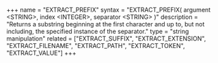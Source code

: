 +++
name = "EXTRACT_PREFIX"
syntax = "EXTRACT_PREFIX( argument &lt;STRING&gt;, index &lt;INTEGER&gt;, separator &lt;STRING&gt; )"
description = "Returns a substring beginning at the first character and up to, but not including, the specified instance of the separator."
type = "string manipulation"
related = ["EXTRACT_SUFFIX", "EXTRACT_EXTENSION", "EXTRACT_FILENAME", "EXTRACT_PATH", "EXTRACT_TOKEN", "EXTRACT_VALUE"]
+++

